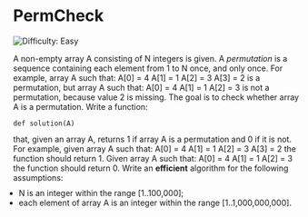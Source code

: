 
# PermCheck

![Difficulty: Easy](https://img.shields.io/badge/Difficulty-Easy-green)

A non-empty array A consisting of N integers is given.
A <i>permutation</i> is a sequence containing each element from 1 to N once, and only once.
For example, array A such that:
    A[0] = 4
    A[1] = 1
    A[2] = 3
    A[3] = 2
is a permutation, but array A such that:
    A[0] = 4
    A[1] = 1
    A[2] = 3
is not a permutation, because value 2 is missing.
The goal is to check whether array A is a permutation.
Write a function:
<p style="font-family: monospace; font-size: 9pt; display: block; white-space: pre-wrap"><tt>def solution(A)</tt></p>
that, given an array A, returns 1 if array A is a permutation and 0 if it is not.
For example, given array A such that:
    A[0] = 4
    A[1] = 1
    A[2] = 3
    A[3] = 2
the function should return 1.
Given array A such that:
    A[0] = 4
    A[1] = 1
    A[2] = 3
the function should return 0.
Write an <b><b>efficient</b></b> algorithm for the following assumptions:
<ul style="margin: 10px;padding: 0px;"><li>N is an integer within the range [<span class="number">1</span>..<span class="number">100,000</span>];</li>
<li>each element of array A is an integer within the range [<span class="number">1</span>..<span class="number">1,000,000,000</span>].</li>
</ul>


